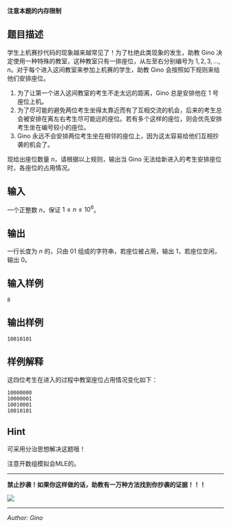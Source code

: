 **注意本题的内存限制**

## 题目描述
学生上机赛抄代码的现象越来越常见了！为了杜绝此类现象的发生，助教 Gino 决定使用一种特殊的教室，这种教室只有一排座位，从左至右分别编号为 $1, 2, 3, ..., n$。对于每个进入这间教室来参加上机赛的学生，助教 Gino 会按照如下规则来给他们安排座位。

1. 为了让第一个进入这间教室的考生不走太远的距离，Gino 总是安排他在 $1$ 号座位上机。
2. 为了尽可能的避免两位考生坐得太靠近而有了互相交流的机会，后来的考生总会被安排在离左右考生尽可能远的座位。若有多个这样的座位，则会优先安排考生坐在编号较小的座位。
3. Gino 永远不会安排两位考生坐在相邻的座位上，因为这太容易给他们互相抄袭的机会了。
  
现给出座位数量 $n$，请根据以上规则，输出当 Gino 无法给新进入的考生安排座位时，各座位的占用情况。

## 输入
一个正整数 $n$，保证 $1 \le n \le 10^6$。

## 输出
一行长度为 $n$ 的，只由 $01$ 组成的字符串，若座位被占用，输出 $1$，若座位空闲，输出 $0$。

## 输入样例

    8

## 输出样例

    10010101

## 样例解释
这四位考生在进入的过程中教室座位占用情况变化如下：

    10000000
    10000001
    10010001
    10010101

## Hint
可采用分治思想解决这题哦！

注意开数组模拟会MLE的。

---
**禁止抄袭！如果你这样做的话，助教有一万种方法找到你抄袭的证据！！！**

![](https://i.imgs.ovh/2023/10/17/r4YGp.jpeg)

---
*Author: Gino*